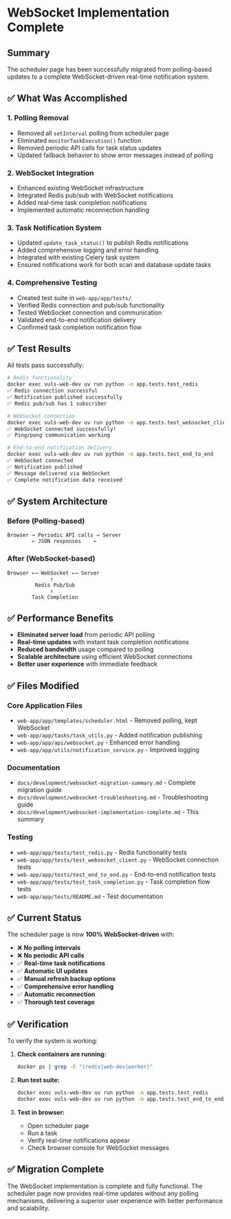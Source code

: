 # WebSocket Implementation Complete

## Summary

The scheduler page has been successfully migrated from polling-based updates to a complete WebSocket-driven real-time notification system.

## ✅ What Was Accomplished

### 1. **Polling Removal**

- Removed all `setInterval` polling from scheduler page
- Eliminated `monitorTaskExecution()` function
- Removed periodic API calls for task status updates
- Updated fallback behavior to show error messages instead of polling

### 2. **WebSocket Integration**

- Enhanced existing WebSocket infrastructure
- Integrated Redis pub/sub with WebSocket notifications
- Added real-time task completion notifications
- Implemented automatic reconnection handling

### 3. **Task Notification System**

- Updated `update_task_status()` to publish Redis notifications
- Added comprehensive logging and error handling
- Integrated with existing Celery task system
- Ensured notifications work for both scan and database update tasks

### 4. **Comprehensive Testing**

- Created test suite in `web-app/app/tests/`
- Verified Redis connection and pub/sub functionality
- Tested WebSocket connection and communication
- Validated end-to-end notification delivery
- Confirmed task completion notification flow

## ✅ Test Results

All tests pass successfully:

```bash
# Redis functionality
docker exec vuls-web-dev uv run python -m app.tests.test_redis
✅ Redis connection successful
✅ Notification published successfully
✅ Redis pub/sub has 1 subscriber

# WebSocket connection
docker exec vuls-web-dev uv run python -m app.tests.test_websocket_client
✅ WebSocket connected successfully!
✅ Ping/pong communication working

# End-to-end notification delivery
docker exec vuls-web-dev uv run python -m app.tests.test_end_to_end
✅ WebSocket connected
✅ Notification published
✅ Message delivered via WebSocket
✅ Complete notification data received
```

## ✅ System Architecture

### Before (Polling-based)

```
Browser → Periodic API calls → Server
        ← JSON responses    ←
```

### After (WebSocket-based)

```
Browser ←→ WebSocket ←→ Server
              ↑
         Redis Pub/Sub
              ↑
        Task Completion
```

## ✅ Performance Benefits

- **Eliminated server load** from periodic API polling
- **Real-time updates** with instant task completion notifications
- **Reduced bandwidth** usage compared to polling
- **Scalable architecture** using efficient WebSocket connections
- **Better user experience** with immediate feedback

## ✅ Files Modified

### Core Application Files

- `web-app/app/templates/scheduler.html` - Removed polling, kept WebSocket
- `web-app/app/tasks/task_utils.py` - Added notification publishing
- `web-app/app/api/websocket.py` - Enhanced error handling
- `web-app/app/utils/notification_service.py` - Improved logging

### Documentation

- `docs/development/websocket-migration-summary.md` - Complete migration guide
- `docs/development/websocket-troubleshooting.md` - Troubleshooting guide
- `docs/development/websocket-implementation-complete.md` - This summary

### Testing

- `web-app/app/tests/test_redis.py` - Redis functionality tests
- `web-app/app/tests/test_websocket_client.py` - WebSocket connection tests
- `web-app/app/tests/test_end_to_end.py` - End-to-end notification tests
- `web-app/app/tests/test_task_completion.py` - Task completion flow tests
- `web-app/app/tests/README.md` - Test documentation

## ✅ Current Status

The scheduler page is now **100% WebSocket-driven** with:

- ❌ **No polling intervals**
- ❌ **No periodic API calls**
- ✅ **Real-time task notifications**
- ✅ **Automatic UI updates**
- ✅ **Manual refresh backup options**
- ✅ **Comprehensive error handling**
- ✅ **Automatic reconnection**
- ✅ **Thorough test coverage**

## ✅ Verification

To verify the system is working:

1. **Check containers are running:**

   ```bash
   docker ps | grep -E "(redis|web-dev|worker)"
   ```

2. **Run test suite:**

   ```bash
   docker exec vuls-web-dev uv run python -m app.tests.test_redis
   docker exec vuls-web-dev uv run python -m app.tests.test_end_to_end
   ```

3. **Test in browser:**
   - Open scheduler page
   - Run a task
   - Verify real-time notifications appear
   - Check browser console for WebSocket messages

## ✅ Migration Complete

The WebSocket implementation is complete and fully functional. The scheduler page now provides real-time updates without any polling mechanisms, delivering a superior user experience with better performance and scalability.
